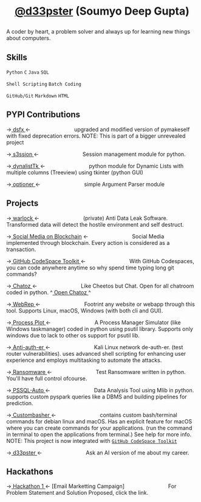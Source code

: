 # <p align='center'> [@d33pster](https://d33pster.github.io) (Soumyo Deep Gupta)

A coder by heart, a problem solver and always up for learning new things about computers.

## Skills
`Python`
`C`
`Java`
`SQL`

`Shell Scripting`
`Batch Coding`

`GitHub/Git`
`Markdown`
`HTML`

## PYPI Contributions
-><a href='https://github.com/d33pster/dsfx'> dsfx </a><-
`               ` upgraded and modified version of pymakeself with fixed deprecation errors. NOTE: This is part of a bigger unrevealed project

-><a href='https://github.com/d33pster/s3ssion'> s3ssion </a><-
`               ` Session management module for python.

-><a href='https://github.com/d33pster/dynalistTk'> dynalistTk </a><-
`               ` python module for Dynamic Lists with multiple columns (Treeview) using tkinter (python GUI)

-><a href='https://github.com/d33pster/optioner'> optioner </a><-
`               ` simple Argument Parser module

## Projects 

-><a href='https://github.com/d33pster/warlock' target='_blank'> warlock </a><-
`               ` (private) Anti Data Leak Software. Transformed data will detect the hostile environment and self destruct.

-><a href='https://github.com/d33pster/socialmedia-blockchain' target='_blank'>
Social Media on Blockchain</a> <-
`               ` Social Media implemented through blockchain. Every action is considered as a transaction.

-><a href='https://github.com/d33pster/github-codespace-toolkit' target='_blank'> GitHub CodeSpace Toolkit </a><-
`               ` With GitHub Codespaces, you can code anywhere anytime so why spend time typing long git commands?

-><a href='https://github.com/d33pster/chatoz' target='_blank'> Chatoz </a><-
`               ` Like Cheetos but Chat. Open for all chatroom coded in python. ^<a href='https://chatoz.onrender.com' target='_blank'> Open Chatoz </a>^

-><a href='https://github.com/d33pster/WebRep' target='_blank'> WebRep </a><-
`               ` Footrint any website or webapp through this tool. Supports Linux, macOS, Windows (with both cli and GUI).

-><a href='https://github.com/d33pster/ProcessPlot' target='_blank'> Process Plot </a><-
`               ` A Process Manager Simulator (like Windows taskmanager) coded in python using psutil library. Supports only windows due to lack to other os support for psutil lib.

-><a href='https://github.com/d33pster/Anti-auth-er' target='_blank'> Anti-auth-er </a><-
`               ` Kali Linux network de-auth-er. (test router vulnerabilities). uses advanced shell scripting for enhancing user experience and employs multitasking to automate the attacks.

-><a href='https://github.com/d33pster/ransomware' target='_blank'> Ransomware </a><-
`               ` Test Ransomware written in python. You'll have full control ofcourse.

-><a href='https://github.com/d33pster/PSSQL-auto' target='_blank'> PSSQL-Auto </a><-
`               ` Data Analysis Tool using Mlib in python. supports custom pyspark queries like a DBMS and building pipelines for prediction.

-><a href='https://github.com/d33pster/custombash' target='_blank'> Custombasher </a><-
`               ` contains custom bash/terminal commands for debian linux and macOS. Has an explicit feature for macOS where you can create commands for your applications. (run the command in terminal to open the applications from terminal.) See help for more info.<br>
NOTE: This project is now integrated with [`GitHub CodeSpace Toolkit`](https://github.com/d33pster/github-codespace-toolkit)

-><a href='https://github.com/d33pster/d33pster-chatbot' target='_blank'> d33pster </a><-
`               ` Ask an AI version of me about my career.

## Hackathons

-><a href='https://github.com/d33pster/email-marketting-hackathon'> Hackathon 1 </a><- [Email Marketting Campaign]
`               ` For Problem Statement and Solution Proposed, click the link.
